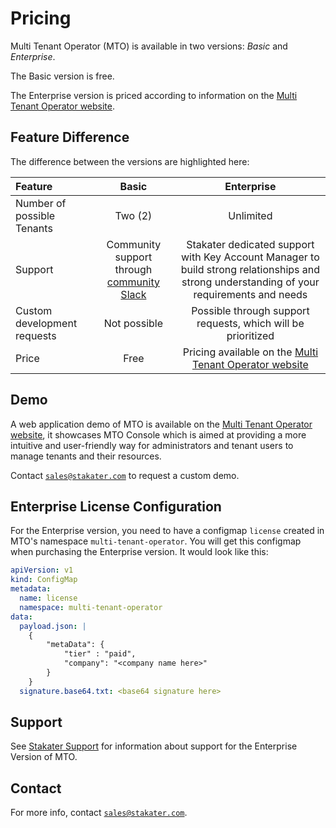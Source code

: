 # Pricing

Multi Tenant Operator (MTO) is available in two versions: _Basic_ and _Enterprise_.

The Basic version is free.

The Enterprise version is priced according to information on the [Multi Tenant Operator website](https://www.stakater.com/mto).

## Feature Difference

The difference between the versions are highlighted here:

| Feature | Basic | Enterprise |
| :- | :-: | :-: |
| Number of possible Tenants | Two (2) | Unlimited |
| Support | Community support through [community Slack](https://stakater-community.slack.com/archives/C07HS5V9P6G) | Stakater dedicated support with Key Account Manager to build strong relationships and strong understanding of your requirements and needs |
| Custom development requests | Not possible | Possible through support requests, which will be prioritized |
| Price | Free | Pricing available on the [Multi Tenant Operator website](https://www.stakater.com/mto) |

## Demo

A web application demo of MTO is available on the [Multi Tenant Operator website](https://www.stakater.com/mto), it showcases MTO Console which is aimed at providing a more intuitive and user-friendly way for administrators and tenant users to manage tenants and their resources.

Contact [`sales@stakater.com`](mailto:sales@stakater.com) to request a custom demo.

## Enterprise License Configuration

For the Enterprise version, you need to have a configmap `license` created in MTO's namespace `multi-tenant-operator`. You will get this configmap when purchasing the Enterprise version. It would look like this:

```yaml
apiVersion: v1
kind: ConfigMap
metadata:
  name: license
  namespace: multi-tenant-operator
data:
  payload.json: |
    {
        "metaData": {
            "tier" : "paid",
            "company": "<company name here>"
        }
    }
  signature.base64.txt: <base64 signature here>
```

## Support

See [Stakater Support](https://support.stakater.com/) for information about support for the Enterprise Version of MTO.

## Contact

For more info, contact [`sales@stakater.com`](mailto:sales@stakater.com).
